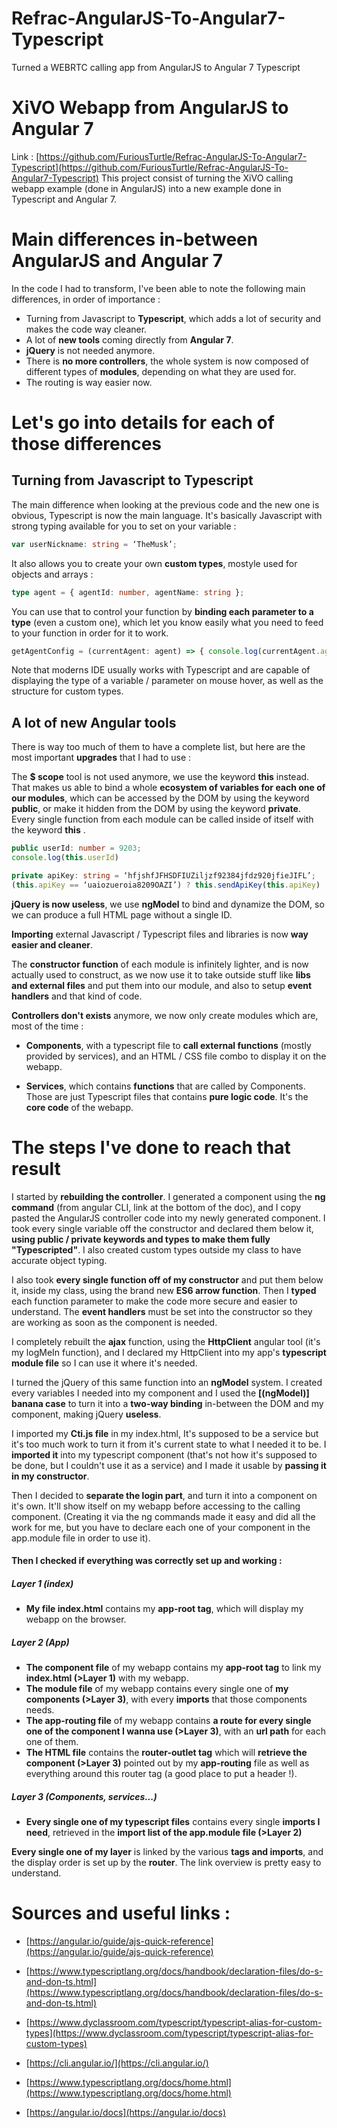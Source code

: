 # Refrac-AngularJS-To-Angular7-Typescript
Turned a WEBRTC calling app from AngularJS to Angular 7 Typescript


# XiVO Webapp from AngularJS to Angular 7 

Link : [https://github.com/FuriousTurtle/Refrac-AngularJS-To-Angular7-Typescript](https://github.com/FuriousTurtle/Refrac-AngularJS-To-Angular7-Typescript)
This project consist of turning the XiVO calling webapp example (done in AngularJS) into a new example done in Typescript and Angular 7.

# Main differences in-between AngularJS and Angular 7

In the code I had to transform, I've been able to note the following main differences, in order of importance :
* Turning from Javascript to **Typescript**, which adds a lot of security and makes the code way cleaner.
* A lot of **new tools** coming directly from **Angular 7**.
*   **jQuery** is not needed anymore.
* There is **no more controllers**, the whole system is now composed of different types of **modules**, depending on what they are used for.
* The routing is way easier now.

# Let's go into details for each of those differences

## Turning from Javascript to Typescript

The main difference when looking at the previous code and the new one is obvious, Typescript is now the main language. It's basically Javascript with strong typing available for you to set on your variable :
```typescript
var userNickname: string = ‘TheMusk’;
```
It also allows you to create your own **custom types**, mostyle used for objects and arrays :
```typescript
type agent = { agentId: number, agentName: string };
```
You can use that to control your function by **binding each parameter to a type** (even a custom one), which let you know easily what you need to feed to your function in order for it to work. 
```typescript
getAgentConfig = (currentAgent: agent) => { console.log(currentAgent.agentId) }
```
Note that moderns IDE usually works with Typescript and are capable of displaying the type of a variable / parameter on mouse hover, as well as the structure for custom types.

## A lot of new Angular tools
There is way too much of them to have a complete list, but here are the most important **upgrades** that I had to use :

The **$ scope** tool is not used anymore, we use the keyword **this** instead. That makes us able to bind a whole **ecosystem of variables for each one of our modules**, which can be accessed by the DOM by using the keyword **public**, or make it hidden from the DOM by using the keyword **private**. Every single function from each module can be called inside of itself with the keyword **this** .
```typescript
public userId: number = 9203;
console.log(this.userId)

private apiKey: string = ‘hfjshfJFHSDFIUZiljzf92384jfdz920jfieJIFL’;
(this.apiKey == ‘uaiozueroia8209OAZI’) ? this.sendApiKey(this.apiKey) : console.log(“La clé API est invalide”);
```
**jQuery is now useless**, we use **ngModel** to bind and dynamize the DOM, so we can produce a full HTML page without a single ID.

**Importing** external Javascript / Typescript files and libraries is now **way easier and cleaner**.

The **constructor function** of each module is infinitely lighter, and is now actually used to construct, as we now use it to take outside stuff like **libs and external files** and put them into our module, and also to setup **event handlers** and that kind of code.

 **Controllers don't exists** anymore, we now only create modules which are, most of the time :
* **Components**, with a typescript file to **call external functions** (mostly provided by services), and an HTML / CSS file combo to display it on the webapp.

* **Services**, which contains **functions** that are called by Components. Those are just Typescript files that contains **pure logic code**. It's the **core code** of the webapp.

# The steps I've done to reach that result

I started by **rebuilding the controller**. I generated a component using the **ng command** (from angular CLI, link at the bottom of the doc), and I copy pasted the AngularJS controller code into my newly generated component. I took every single variable off the constructor and declared them below it, **using public / private keywords and types to make them fully "Typescripted"**. I also created custom types outside my class to have accurate object typing.

I also took **every single function off of my constructor** and put them below it, inside my class, using the brand new **ES6 arrow function**. Then I **typed** each function parameter to make the code more secure and easier to understand. The **event handlers** must be set into the constructor so they are working as soon as the component is needed.

I completely rebuilt the **ajax** function, using the **HttpClient** angular tool (it's my logMeIn function), and I declared my HttpClient into my app's **typescript module file** so I can use it where it's needed. 

I turned the jQuery of this same function into an **ngModel** system. I created every variables I needed into my component and I used the **[(ngModel)] banana case** to turn it into a **two-way binding** in-between the DOM and my component, making jQuery **useless**.

I imported my **Cti.js file** in my index.html, It's supposed to be a service but it's too much work to turn it from it's current state to what I needed it to be. I **imported it** into my typescript component (that's not how it's supposed to be done, but I couldn't use it as a service) and I made it usable by **passing it in my constructor**.

Then I decided to **separate the login part**, and turn it into a component on it's own. It'll show itself on my webapp before accessing to the calling component. (Creating it via the ng commands made it easy and did all the work for me, but you have to declare each one of your component in the app.module file in order to use it).

#### Then I checked if everything was correctly set up and working :

##### Layer 1 (index)
* **My file index.html** contains my **app-root tag**, which will display my webapp on the browser.

##### Layer 2 (App)

*   **The component file** of my webapp contains my **app-root tag** to link my **index.html (>Layer 1)** with my webapp.
*   **The module file** of my webapp contains every single one of **my components (>Layer 3)**, with every **imports** that those components needs.
*   **The app-routing file** of my webapp contains **a route for every single one of the component I wanna use (>Layer 3)**, with an **url path** for each one of them.
*   **The HTML file** contains the **router-outlet tag** which will **retrieve the component (>Layer 3)** pointed out by my **app-routing** file as well as everything around this router tag (a good place to put a header !).

##### Layer 3 (Components, services...)
* **Every single one of my typescript files** contains every single **imports I need**, retrieved in the **import list of the app.module file (>Layer 2)**

**Every single one of my layer** is linked by the various **tags and imports**, and the display order is set up by the **router**. The link overview is pretty easy to understand. 

# Sources and useful links :

*    [https://angular.io/guide/ajs-quick-reference](https://angular.io/guide/ajs-quick-reference)

* [https://www.typescriptlang.org/docs/handbook/declaration-files/do-s-and-don-ts.html](https://www.typescriptlang.org/docs/handbook/declaration-files/do-s-and-don-ts.html)

* [https://www.dyclassroom.com/typescript/typescript-alias-for-custom-types](https://www.dyclassroom.com/typescript/typescript-alias-for-custom-types)

* [https://cli.angular.io/](https://cli.angular.io/)

* [https://www.typescriptlang.org/docs/home.html](https://www.typescriptlang.org/docs/home.html)

* [https://angular.io/docs](https://angular.io/docs)
